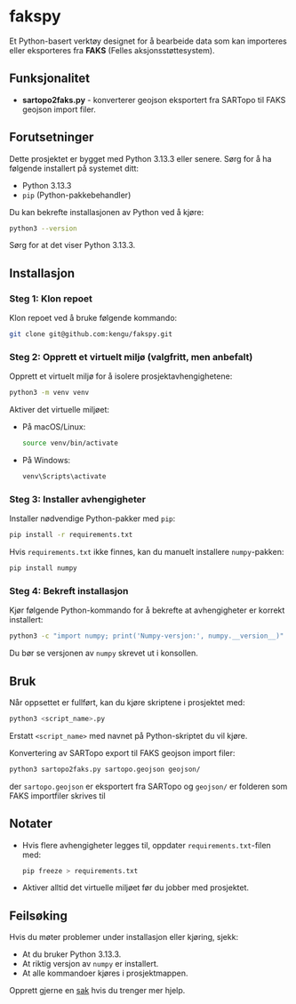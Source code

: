 # fakspy
Et Python-basert verktøy designet for å bearbeide data som kan importeres 
eller eksporteres fra **FAKS** (Felles aksjonsstøttesystem). 

## Funksjonalitet
* **sartopo2faks.py** - konverterer geojson eksportert fra SARTopo til FAKS geojson import filer.

## Forutsetninger
Dette prosjektet er bygget med Python 3.13.3 eller senere. Sørg for å ha 
følgende installert på systemet ditt:
- Python 3.13.3
- `pip` (Python-pakkebehandler)

Du kan bekrefte installasjonen av Python ved å kjøre:
```bash
python3 --version
```
Sørg for at det viser Python 3.13.3.

## Installasjon
### Steg 1: Klon repoet
Klon repoet ved å bruke følgende kommando:
```bash
git clone git@github.com:kengu/fakspy.git
```

### Steg 2: Opprett et virtuelt miljø (valgfritt, men anbefalt)
Opprett et virtuelt miljø for å isolere prosjektavhengighetene:
```bash
python3 -m venv venv
```
Aktiver det virtuelle miljøet:
- På macOS/Linux:
  ```bash
  source venv/bin/activate
  ```
- På Windows:
  ```bash
  venv\Scripts\activate
  ```

### Steg 3: Installer avhengigheter
Installer nødvendige Python-pakker med `pip`:
```bash
pip install -r requirements.txt
```
Hvis `requirements.txt` ikke finnes, kan du manuelt installere `numpy`-pakken:
```bash
pip install numpy
```

### Steg 4: Bekreft installasjon
Kjør følgende Python-kommando for å bekrefte at avhengigheter er korrekt installert:
```bash
python3 -c "import numpy; print('Numpy-versjon:', numpy.__version__)"
```
Du bør se versjonen av `numpy` skrevet ut i konsollen.

## Bruk
Når oppsettet er fullført, kan du kjøre skriptene i prosjektet med:
```bash
python3 <script_name>.py
```
Erstatt `<script_name>` med navnet på Python-skriptet du vil kjøre.

Konvertering av SARTopo export til FAKS geojson import filer:
```bash
python3 sartopo2faks.py sartopo.geojson geojson/
```
der `sartopo.geojson` er eksportert fra SARTopo og `geojson/` er folderen som FAKS importfiler skrives til
## Notater
- Hvis flere avhengigheter legges til, oppdater `requirements.txt`-filen med:
  ```bash
  pip freeze > requirements.txt
  ```
- Aktiver alltid det virtuelle miljøet før du jobber med prosjektet.

## Feilsøking
Hvis du møter problemer under installasjon eller kjøring, sjekk:
- At du bruker Python 3.13.3.
- At riktig versjon av `numpy` er installert.
- At alle kommandoer kjøres i prosjektmappen.

Opprett gjerne en [sak](https://github.com/kengu/fakspy/issues/new/choose) hvis du trenger mer hjelp.